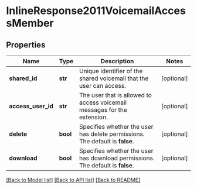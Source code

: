# InlineResponse2011VoicemailAccessMember

## Properties
Name | Type | Description | Notes
------------ | ------------- | ------------- | -------------
**shared_id** | **str** | Unique identifier of the shared voicemail that the user can access. | [optional] 
**access_user_id** | **str** | The user that is allowed to access voicemail messages for the extension. | [optional] 
**delete** | **bool** | Specifies whether the user has delete permissions. The default is **false**. | [optional] 
**download** | **bool** | Specifies whether the user has download permissions. The default is **false**. | [optional] 

[[Back to Model list]](../README.md#documentation-for-models) [[Back to API list]](../README.md#documentation-for-api-endpoints) [[Back to README]](../README.md)

